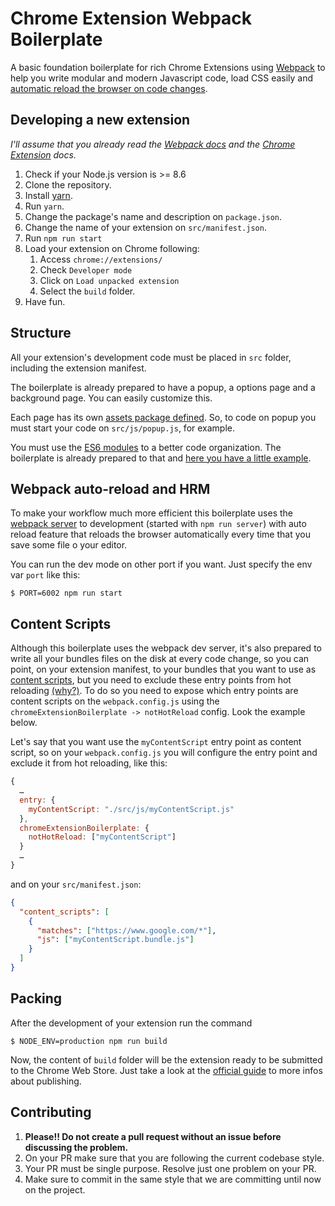 # Chrome Extension Webpack Boilerplate

A basic foundation boilerplate for rich Chrome Extensions using [Webpack](https://webpack.github.io/) to help you write modular and modern Javascript code, load CSS easily and [automatic reload the browser on code changes](https://webpack.github.io/docs/webpack-dev-server.html#automatic-refresh).

## Developing a new extension

_I'll assume that you already read the [Webpack docs](https://webpack.github.io/docs) and the [Chrome Extension](https://developer.chrome.com/extensions/getstarted) docs._

1. Check if your Node.js version is >= 8.6
2. Clone the repository.
3. Install [yarn](https://yarnpkg.com/lang/en/docs/install/).
4. Run `yarn`.
5. Change the package's name and description on `package.json`.
6. Change the name of your extension on `src/manifest.json`.
7. Run `npm run start`
8. Load your extension on Chrome following:
   1. Access `chrome://extensions/`
   2. Check `Developer mode`
   3. Click on `Load unpacked extension`
   4. Select the `build` folder.
9. Have fun.

## Structure

All your extension's development code must be placed in `src` folder, including the extension manifest.

The boilerplate is already prepared to have a popup, a options page and a background page. You can easily customize this.

Each page has its own [assets package defined](https://github.com/samuelsimoes/chrome-extension-webpack-boilerplate/blob/master/webpack.config.js#L16-L20). So, to code on popup you must start your code on `src/js/popup.js`, for example.

You must use the [ES6 modules](https://developer.mozilla.org/en-US/docs/Web/JavaScript/Reference/Statements/import) to a better code organization. The boilerplate is already prepared to that and [here you have a little example](https://github.com/samuelsimoes/chrome-extension-webpack-boilerplate/blob/master/src/js/popup.js#L2-L4).

## Webpack auto-reload and HRM

To make your workflow much more efficient this boilerplate uses the [webpack server](https://webpack.github.io/docs/webpack-dev-server.html) to development (started with `npm run server`) with auto reload feature that reloads the browser automatically every time that you save some file o your editor.

You can run the dev mode on other port if you want. Just specify the env var `port` like this:

```
$ PORT=6002 npm run start
```

## Content Scripts

Although this boilerplate uses the webpack dev server, it's also prepared to write all your bundles files on the disk at every code change, so you can point, on your extension manifest, to your bundles that you want to use as [content scripts](https://developer.chrome.com/extensions/content_scripts), but you need to exclude these entry points from hot reloading [(why?)](https://github.com/samuelsimoes/chrome-extension-webpack-boilerplate/issues/4#issuecomment-261788690). To do so you need to expose which entry points are content scripts on the `webpack.config.js` using the `chromeExtensionBoilerplate -> notHotReload` config. Look the example below.

Let's say that you want use the `myContentScript` entry point as content script, so on your `webpack.config.js` you will configure the entry point and exclude it from hot reloading, like this:

```js
{
  …
  entry: {
    myContentScript: "./src/js/myContentScript.js"
  },
  chromeExtensionBoilerplate: {
    notHotReload: ["myContentScript"]
  }
  …
}
```

and on your `src/manifest.json`:

```json
{
  "content_scripts": [
    {
      "matches": ["https://www.google.com/*"],
      "js": ["myContentScript.bundle.js"]
    }
  ]
}
```

## Packing

After the development of your extension run the command

```
$ NODE_ENV=production npm run build
```

Now, the content of `build` folder will be the extension ready to be submitted to the Chrome Web Store. Just take a look at the [official guide](https://developer.chrome.com/webstore/publish) to more infos about publishing.

## Contributing

1. **Please!! Do not create a pull request without an issue before discussing the problem.**
2. On your PR make sure that you are following the current codebase style.
3. Your PR must be single purpose. Resolve just one problem on your PR.
4. Make sure to commit in the same style that we are committing until now on the project.
